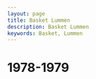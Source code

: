 ```yaml
---
layout: page
title: Basket Lummen
description: Basket Lummen
keywords: Basket, Lummen
---
```


# 1978-1979



